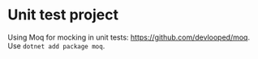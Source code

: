 # Unit test project

Using Moq for mocking in unit tests: https://github.com/devlooped/moq. Use `dotnet add package moq`.
